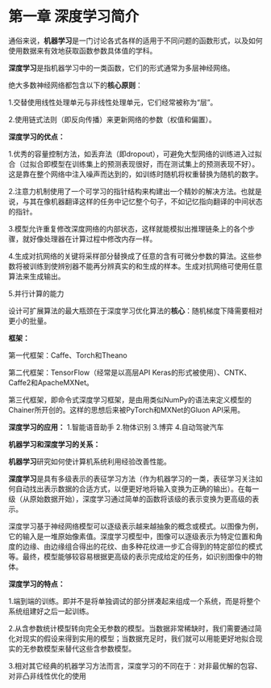 # 第一章 深度学习简介 #
通俗来说，**机器学习**是一门讨论各式各样的适用于不同问题的函数形式，以及如何使用数据来有效地获取函数参数具体值的学科。

**深度学习**是指机器学习中的一类函数，它们的形式通常为多层神经网络。

绝大多数神经网络都包含以下的**核心原则**：

1.交替使用线性处理单元与非线性处理单元，它们经常被称为“层”。
 
2.使用链式法则（即反向传播）来更新网络的参数（权值和偏置）。 

**深度学习的优点：**

1.优秀的容量控制方法，如丢弃法（即dropout），可避免大型网络的训练进入过拟合（过拟合即模型在训练集上的预测表现很好，而在测试集上的预测表现不好）。这是靠在整个网络中注入噪声而达到的，如训练时随机将权重替换为随机的数字。 

2.注意力机制使用了一个可学习的指针结构来构建出一个精妙的解决方法。也就是说，与其在像机器翻译这样的任务中记忆整个句子，不如记忆指向翻译的中间状态的指针。

3.模型允许重复修改深度网络的内部状态，这样就能模拟出推理链条上的各个步骤，就好像处理器在计算过程中修改内存一样。 

4.生成对抗网络的关键将采样部分替换成了任意的含有可微分参数的算法。这些参数将被训练到使辨别器不能再分辨真实的和生成的样本。生成对抗网络可使用任意算法来生成输出。

5.并行计算的能力

设计可扩展算法的最大瓶颈在于深度学习优化算法的**核心**：随机梯度下降需要相对更小的批量。

**框架：**

第一代框架：Caffe、Torch和Theano

第二代框架：TensorFlow（经常是以高层API Keras的形式被使用）、CNTK、Caffe2和ApacheMXNet。

第三代框架，即命令式深度学习框架，是由用类似NumPy的语法来定义模型的Chainer所开创的。这样的思想后来被PyTorch和MXNet的Gluon  API采用。

**深度学习的应用：**
1.智能语音助手
2.物体识别
3.博弈
4.自动驾驶汽车

**机器学习和深度学习的关系：**

**机器学习**研究如何使计算机系统利用经验改善性能。

**深度学习**是具有多级表示的表征学习方法（作为机器学习的一类，表征学习关注如何自动找出表示数据的合适方式，以便更好地将输入变换为正确的输出）。在每一级（从原始数据开始），深度学习通过简单的函数将该级的表示变换为更高级的表示。

深度学习基于神经网络模型可以逐级表示越来越抽象的概念或模式。以图像为例，它的输入是一堆原始像素值。深度学习模型中，图像可以逐级表示为特定位置和角度的边缘、由边缘组合得出的花纹、由多种花纹进一步汇合得到的特定部位的模式等。最终，模型能够较容易根据更高级的表示完成给定的任务，如识别图像中的物体。

**深度学习的特点：**

1.端到端的训练。即并不是将单独调试的部分拼凑起来组成一个系统，而是将整个系统组建好之后一起训练。

2.从含参数统计模型转向完全无参数的模型。当数据非常稀缺时，我们需要通过简化对现实的假设来得到实用的模型；当数据充足时，我们就可以用能更好地拟合现实的无参数模型来替代这些含参数模型。

3.相对其它经典的机器学习方法而言，深度学习的不同在于：对非最优解的包容、对非凸非线性优化的使用